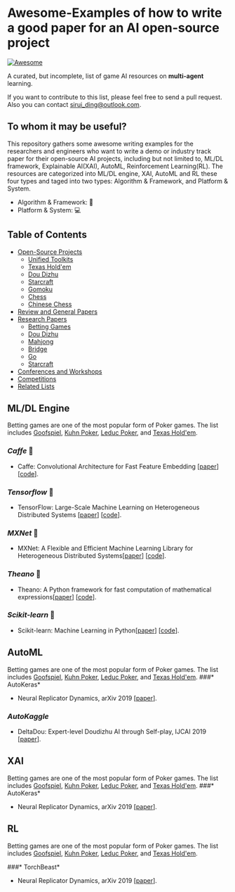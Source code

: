 # Awesome-Examples of how to write a good paper for an AI open-source project
[![Awesome](https://cdn.rawgit.com/sindresorhus/awesome/d7305f38d29fed78fa85652e3a63e154dd8e8829/media/badge.svg)](https://github.com/sindresorhus/awesome)

A curated, but incomplete, list of game AI resources on **multi-agent** learning.

If you want to contribute to this list, please feel free to send a pull request. Also you can contact [sirui_ding@outlook.com](mailto:sirui_ding@outlook.com).


## To whom it may be useful?
This repository gathers some awesome writing examples for  the researchers and engineers who want to write a demo or industry track paper for their open-source AI projects, including but not limited to, ML/DL framework, Explainable AI(XAI), AutoML, Reinforcement Learning(RL). The resources are categorized into ML/DL engine, XAI, AutoML and RL these four types and taged into two types: Algorithm & Framework, and Platform & System.
 * Algorithm & Framework:  🚀
 * Platform & System: 💻


## Table of Contents

* [Open-Source Projects](#open-source-projects)
  * [Unified Toolkits](#unified-toolkits)
  * [Texas Hold'em](#texas-holdem-projects)
  * [Dou Dizhu](#dou-dizhu-projects)
  * [Starcraft](#starcraft-projects)
  * [Gomoku](#gomoku-projects)
  * [Chess](#chess-projects)
  * [Chinese Chess](#chinese-chess-projects)
* [Review and General Papers](#review-and-general-papers)
* [Research Papers](#research-papers)
  * [Betting Games](#betting-games)
  * [Dou Dizhu](#dou-dizhu)
  * [Mahjong](#mahjong)
  * [Bridge](#bridge)
  * [Go](#go)
  * [Starcraft](#starcraft)
* [Conferences and Workshops](#conferences-and-workshops)
* [Competitions](#competitions)
* [Related Lists](#related-lists)

## ML/DL Engine
Betting games are one of the most popular form of Poker games. The list includes [Goofspiel](https://en.wikipedia.org/wiki/Goofspiel), [Kuhn Poker](https://en.wikipedia.org/wiki/Kuhn_poker), [Leduc Poker](http://poker.cs.ualberta.ca/publications/UAI05.pdf), and [Texas Hold'em](https://en.wikipedia.org/wiki/Texas_hold_%27em).

### *Caffe* 🚀
  * Caffe: Convolutional Architecture for Fast Feature Embedding [[paper](https://arxiv.org/abs/1408.5093)] [[code](https://github.com/BVLC/caffe)].

### *Tensorflow* 🚀
  * TensorFlow: Large-Scale Machine Learning on Heterogeneous Distributed Systems [[paper](https://arxiv.org/abs/1603.04467)] [[code](https://github.com/tensorflow/tensorflow)].

### *MXNet* 🚀
  * MXNet: A Flexible and Efficient Machine Learning Library for Heterogeneous Distributed Systems[[paper](https://arxiv.org/abs/1512.01274)] [[code](https://github.com/apache/incubator-mxnet)].

### *Theano* 🚀
  * Theano: A Python framework for fast computation of mathematical expressions[[paper](https://arxiv.org/abs/1605.02688)] [[code](https://github.com/Theano/Theano)].

### *Scikit-learn* 🚀
  * Scikit-learn: Machine Learning in Python[[paper](https://arxiv.org/abs/1201.0490)] [[code](https://github.com/scikit-learn/scikit-learn)].
  
 

## AutoML
Betting games are one of the most popular form of Poker games. The list includes [Goofspiel](https://en.wikipedia.org/wiki/Goofspiel), [Kuhn Poker](https://en.wikipedia.org/wiki/Kuhn_poker), [Leduc Poker](http://poker.cs.ualberta.ca/publications/UAI05.pdf), and [Texas Hold'em](https://en.wikipedia.org/wiki/Texas_hold_%27em).
###* AutoKeras*

* Neural Replicator Dynamics, arXiv 2019 [[paper](https://arxiv.org/abs/1906.00190)].


### *AutoKaggle*

* DeltaDou: Expert-level Doudizhu AI through Self-play, IJCAI 2019 [[paper](https://www.ijcai.org/proceedings/2019/0176.pdf)].


## XAI
Betting games are one of the most popular form of Poker games. The list includes [Goofspiel](https://en.wikipedia.org/wiki/Goofspiel), [Kuhn Poker](https://en.wikipedia.org/wiki/Kuhn_poker), [Leduc Poker](http://poker.cs.ualberta.ca/publications/UAI05.pdf), and [Texas Hold'em](https://en.wikipedia.org/wiki/Texas_hold_%27em).
###* AutoKeras*

* Neural Replicator Dynamics, arXiv 2019 [[paper](https://arxiv.org/abs/1906.00190)].

## RL
Betting games are one of the most popular form of Poker games. The list includes [Goofspiel](https://en.wikipedia.org/wiki/Goofspiel), [Kuhn Poker](https://en.wikipedia.org/wiki/Kuhn_poker), [Leduc Poker](http://poker.cs.ualberta.ca/publications/UAI05.pdf), and [Texas Hold'em](https://en.wikipedia.org/wiki/Texas_hold_%27em).

###* TorchBeast*

* Neural Replicator Dynamics, arXiv 2019 [[paper](https://arxiv.org/abs/1906.00190)].



